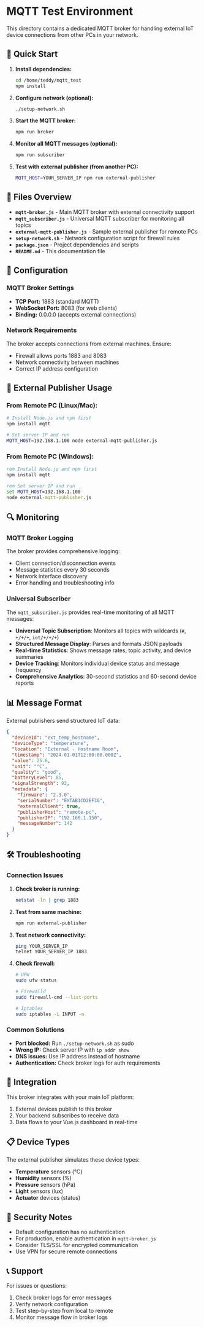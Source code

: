 # MQTT Test Environment

This directory contains a dedicated MQTT broker for handling external IoT device connections from other PCs in your network.

## 🚀 Quick Start

1. **Install dependencies:**
   ```bash
   cd /home/teddy/mqtt_test
   npm install
   ```

2. **Configure network (optional):**
   ```bash
   ./setup-network.sh
   ```

3. **Start the MQTT broker:**
   ```bash
   npm run broker
   ```

4. **Monitor all MQTT messages (optional):**
   ```bash
   npm run subscriber
   ```

5. **Test with external publisher (from another PC):**
   ```bash
   MQTT_HOST=YOUR_SERVER_IP npm run external-publisher
   ```

## 📁 Files Overview

- **`mqtt-broker.js`** - Main MQTT broker with external connectivity support
- **`mqtt_subscriber.js`** - Universal MQTT subscriber for monitoring all topics
- **`external-mqtt-publisher.js`** - Sample external publisher for remote PCs
- **`setup-network.sh`** - Network configuration script for firewall rules
- **`package.json`** - Project dependencies and scripts
- **`README.md`** - This documentation file

## 🔧 Configuration

### MQTT Broker Settings
- **TCP Port:** 1883 (standard MQTT)
- **WebSocket Port:** 8083 (for web clients)
- **Binding:** 0.0.0.0 (accepts external connections)

### Network Requirements
The broker accepts connections from external machines. Ensure:
- Firewall allows ports 1883 and 8083
- Network connectivity between machines
- Correct IP address configuration

## 📡 External Publisher Usage

### From Remote PC (Linux/Mac):
```bash
# Install Node.js and npm first
npm install mqtt

# Set server IP and run
MQTT_HOST=192.168.1.100 node external-mqtt-publisher.js
```

### From Remote PC (Windows):
```cmd
rem Install Node.js and npm first
npm install mqtt

rem Set server IP and run
set MQTT_HOST=192.168.1.100
node external-mqtt-publisher.js
```

## 🔍 Monitoring

### MQTT Broker Logging
The broker provides comprehensive logging:
- Client connection/disconnection events
- Message statistics every 30 seconds
- Network interface discovery
- Error handling and troubleshooting info

### Universal Subscriber
The `mqtt_subscriber.js` provides real-time monitoring of all MQTT messages:
- **Universal Topic Subscription**: Monitors all topics with wildcards (`#`, `+/+/+`, `iot/+/+/+`)
- **Structured Message Display**: Parses and formats JSON payloads
- **Real-time Statistics**: Shows message rates, topic activity, and device summaries
- **Device Tracking**: Monitors individual device status and message frequency
- **Comprehensive Analytics**: 30-second statistics and 60-second device reports

## 📊 Message Format

External publishers send structured IoT data:

```json
{
  "deviceId": "ext_temp_hostname",
  "deviceType": "temperature",
  "location": "External - Hostname Room",
  "timestamp": "2024-01-01T12:00:00.000Z",
  "value": 25.6,
  "unit": "°C",
  "quality": "good",
  "batteryLevel": 85,
  "signalStrength": 92,
  "metadata": {
    "firmware": "2.3.0",
    "serialNumber": "EXTAB1CD2EF3G",
    "externalClient": true,
    "publisherHost": "remote-pc",
    "publisherIP": "192.168.1.150",
    "messageNumber": 142
  }
}
```

## 🛠 Troubleshooting

### Connection Issues
1. **Check broker is running:**
   ```bash
   netstat -ln | grep 1883
   ```

2. **Test from same machine:**
   ```bash
   npm run external-publisher
   ```

3. **Test network connectivity:**
   ```bash
   ping YOUR_SERVER_IP
   telnet YOUR_SERVER_IP 1883
   ```

4. **Check firewall:**
   ```bash
   # UFW
   sudo ufw status
   
   # Firewalld
   sudo firewall-cmd --list-ports
   
   # Iptables
   sudo iptables -L INPUT -n
   ```

### Common Solutions
- **Port blocked:** Run `./setup-network.sh` as sudo
- **Wrong IP:** Check server IP with `ip addr show`
- **DNS issues:** Use IP address instead of hostname
- **Authentication:** Check broker logs for auth requirements

## 🔗 Integration

This broker integrates with your main IoT platform:
1. External devices publish to this broker
2. Your backend subscribes to receive data
3. Data flows to your Vue.js dashboard in real-time

## 📋 Device Types

The external publisher simulates these device types:
- **Temperature** sensors (°C)
- **Humidity** sensors (%)
- **Pressure** sensors (hPa)
- **Light** sensors (lux)
- **Actuator** devices (status)

## 🔐 Security Notes

- Default configuration has no authentication
- For production, enable authentication in `mqtt-broker.js`
- Consider TLS/SSL for encrypted communication
- Use VPN for secure remote connections

## 📞 Support

For issues or questions:
1. Check broker logs for error messages
2. Verify network configuration
3. Test step-by-step from local to remote
4. Monitor message flow in broker logs

